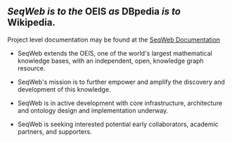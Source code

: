 ## ***SeqWeb*** _is to the_ **OEIS** _as_ **DBpedia** _is to_ **Wikipedia**.

Project level documentation may be found at the [SeqWeb Documentation](https://www.seqweb.org/)

- SeqWeb extends the OEIS, one of the world's largest mathematical knowledge bases, with an independent, open,  knowledge graph resource.

- SeqWeb's mission is to further empower and amplify the discovery and development of this knowledge.

- SeqWeb is in active development with core infrastructure, architecture and ontology design and implementation underway.

- SeqWeb is seeking interested potential early collaborators, academic partners, and supporters.
